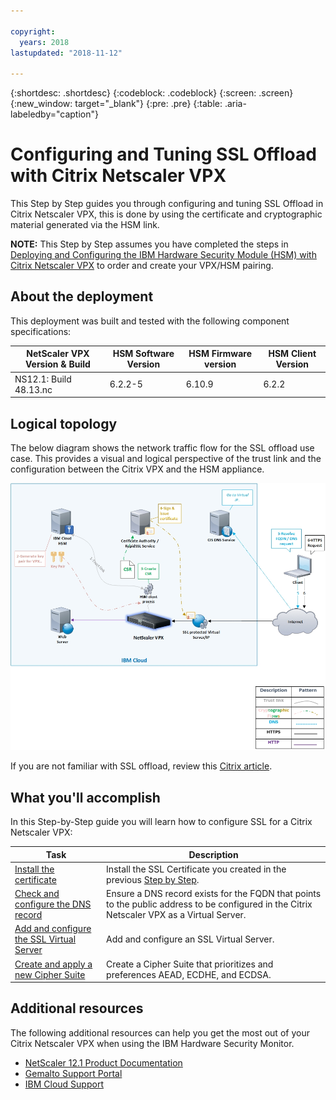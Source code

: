```yaml
---

copyright:
  years: 2018
lastupdated: "2018-11-12"

---
```


{:shortdesc: .shortdesc}
{:codeblock: .codeblock}
{:screen: .screen}
{:new_window: target="_blank"}
{:pre: .pre}
{:table: .aria-labeledby="caption"}

# Configuring and Tuning SSL Offload with Citrix Netscaler VPX
This Step by Step guides you through configuring and tuning SSL Offload in Citrix Netscaler VPX, this is done by using the certificate and cryptographic material generated via the HSM link.

**NOTE:** This Step by Step assumes you have completed the steps in [Deploying and Configuring the IBM Hardware Security Module (HSM) with Citrix Netscaler VPX](hsm-guide.html) to order and create your VPX/HSM pairing. 

## About the deployment
This deployment was built and tested with the following component specifications:

| NetScaler VPX Version & Build	| HSM Software Version | HSM Firmware version | HSM Client Version |
| ------------- | ------------- | ------------- | ------------- |
| NS12.1: Build 48.13.nc | 6.2.2-5 | 6.10.9 | 6.2.2 |


## Logical topology
The below diagram shows the network traffic flow for the SSL offload use case. This provides a visual and logical perspective of the trust link and the configuration between the Citrix VPX and the HSM appliance. 

<img src="images/network-flows-logical-topology.jpg" alt="drawing" style="width: 700px;"/>

If you are not familiar with SSL offload, review this [Citrix article](https://docs.citrix.com/en-us/netscaler/12-1/ssl.html).

## What you'll accomplish

In this Step-by-Step guide you will learn how to configure SSL for a Citrix Netscaler VPX:

Task  | Description
------------- | -------------
[Install the certificate](hsm-ssl-install.html) | Install the SSL Certificate you created in the previous [Step by Step](hsm-order-certificate.html). 
[Check and configure the DNS record](hsm-ssl-dns.html) | Ensure a DNS record exists for the FQDN that points to the public address to be configured in the Citrix Netscaler VPX as a Virtual Server.
[Add and configure the SSL Virtual Server](hsm-ssl-server.html) | Add and configure an SSL Virtual Server.
[Create and apply a new Cipher Suite](hsm-ssl-cipher.html) | Create a Cipher Suite that prioritizes and preferences AEAD, ECDHE, and ECDSA.

## Additional resources
The following additional resources can help you get the most out of your Citrix Netscaler VPX when using the IBM Hardware Security Monitor.

* [NetScaler 12.1 Product Documentation](https://docs.citrix.com/en-us/netscaler/12-1/)
* [Gemalto Support Portal](https://supportportal.gemalto.com/csm?id=csm_index)
* [IBM Cloud Support](../../../get-support/howtogetsupport.html#getting-customer-support)
